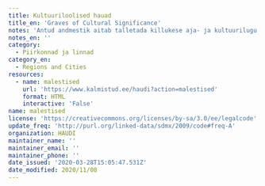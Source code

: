 ```yaml
---
title: Kultuuriloolised hauad
title_en: 'Graves of Cultural Significance'
notes: 'Antud andmestik aitab talletada killukese aja- ja kultuurilugu läbi nende kalmuliste, kes on oma elu ja tegevusega jätnud igavikulise jälje Eestimaale.'
notes_en: ''
category:
  - Piirkonnad ja linnad
category_en:
  - Regions and Cities
resources:
  - name: malestised
    url: 'https://www.kalmistud.ee/haudi?action=malestised'
    format: HTML
    interactive: 'False'
name: malestised
license: 'https://creativecommons.org/licenses/by-sa/3.0/ee/legalcode'
update_freq: 'http://purl.org/linked-data/sdmx/2009/code#freq-A'
organization: HAUDI
maintainer_name: ''
maintainer_email: ''
maintainer_phone: ''
date_issued: '2020-03-28T15:05:47.531Z'
date_modified: 2020/11/08
---
```

